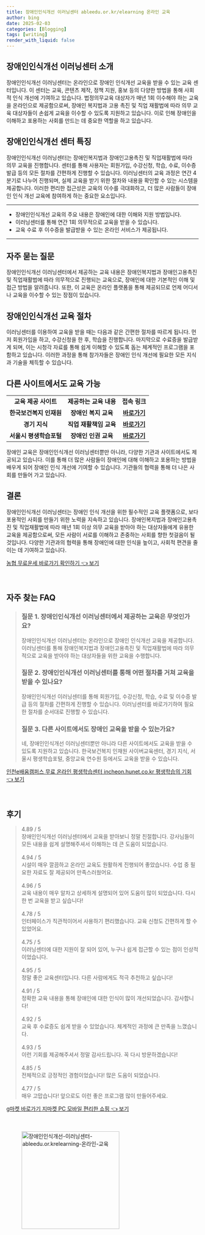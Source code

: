 ```yaml
---
title: 장애인인식개선 이러닝센터 ableedu.or.kr/elearning 온라인 교육
author: bing
date: 2025-02-03
categories: [Blogging]
tags: [writing]
render_with_liquid: false
---
```



<h2 id='장애인인식개선이러닝센터소개'>장애인인식개선 이러닝센터 소개</h2>

<p>장애인인식개선 이러닝센터는 온라인으로 장애인 인식개선 교육을 받을 수 있는 교육 센터입니다. 이 센터는 교육, 콘텐츠 제작, 정책 지원, 홍보 등의 다양한 방법을 통해 사회적 인식 개선에 기여하고 있습니다. 법정의무교육 대상자가 매년 1회 이수해야 하는 교육을 온라인으로 제공함으로써, 장애인 복지법과 고용 촉진 및 직업 재활법에 따라 의무 교육 대상자들이 손쉽게 교육을 이수할 수 있도록 지원하고 있습니다. 이로 인해 장애인을 이해하고 포용하는 사회를 만드는 데 중요한 역할을 하고 있습니다.</p>

<h2 id='센터특징'>장애인인식개선 센터 특징</h2>

<p>장애인인식개선 이러닝센터는 장애인복지법과 장애인고용촉진 및 직업재활법에 따라 의무 교육을 진행합니다. 센터를 통해 사용자는 회원가입, 수강신청, 학습, 수료, 이수증 발급 등의 모든 절차를 간편하게 진행할 수 있습니다. 이러닝센터의 교육 과정은 연간 4분기로 나누어 진행되며, 실제 교육을 받기 위한 절차와 내용을 확인할 수 있는 시스템을 제공합니다. 이러한 편리한 접근성은 교육의 이수를 극대화하고, 더 많은 사람들이 장애인 인식 개선 교육에 참여하게 하는 중요한 요소입니다.</p>

<hr />

<ul>
    <li>장애인인식개선 교육의 주요 내용은 장애인에 대한 이해와 지원 방법입니다.</li>
    <li>이러닝센터를 통해 연간 1회 의무적으로 교육을 받을 수 있습니다.</li>
    <li>교육 수료 후 이수증을 발급받을 수 있는 온라인 서비스가 제공됩니다.</li>
</ul>

<hr />

<h2 id='자주묻는질문'>자주 묻는 질문</h2>

<p>장애인인식개선 이러닝센터에서 제공하는 교육 내용은 장애인복지법과 장애인고용촉진 및 직업재활법에 따라 의무적으로 진행되는 교육으로, 장애인에 대한 기본적인 이해 및 접근 방법을 알려줍니다. 또한, 이 교육은 온라인 플랫폼을 통해 제공되므로 언제 어디서나 교육을 이수할 수 있는 장점이 있습니다.</p>

<h2 id='교육절차'>장애인인식개선 교육 절차</h2>

<p>이러닝센터를 이용하여 교육을 받을 때는 다음과 같은 간편한 절차를 따르게 됩니다. 먼저 회원가입을 하고, 수강신청을 한 후, 학습을 진행합니다. 마지막으로 수료증을 발급받게 되며, 이는 시청각 자료를 통해 쉽게 이해할 수 있도록 돕는 체계적인 프로그램을 포함하고 있습니다. 이러한 과정을 통해 참가자들은 장애인 인식 개선에 필요한 모든 지식과 기술을 체득할 수 있습니다.</p>

<h2 id='다른사이트교육'>다른 사이트에서도 교육 가능</h2>

<table>
    <tr>
        <td style="text-align: center; height: 17px;"><b>교육 제공 사이트</b></td>
        <td style="text-align: center; height: 17px;"><b>제공하는 교육 내용</b></td>
        <td style="text-align: center; height: 17px;"><b>접속 링크</b></td>
    </tr>
    <tr>
        <td style="text-align: center; height: 17px;"><b>한국보건복지 인재원</b></td>
        <td style="text-align: center; height: 17px;"><b>장애인 복지 교육</b></td>
        <td style="text-align: center; height: 17px;"><b><a href="https://www.hiwelfare.or.kr">바로가기</a></b></td>
    </tr>
    <tr>
        <td style="text-align: center; height: 17px;"><b>경기 지식</b></td>
        <td style="text-align: center; height: 17px;"><b>직업 재활책임 교육</b></td>
        <td style="text-align: center; height: 17px;"><b><a href="https://www.gyeonggi.com">바로가기</a></b></td>
    </tr>
    <tr>
        <td style="text-align: center; height: 17px;"><b>서울시 평생학습포털</b></td>
        <td style="text-align: center; height: 17px;"><b>장애인 인권 교육</b></td>
        <td style="text-align: center; height: 17px;"><b><a href="https://www.seoul.go.kr">바로가기</a></b></td>
    </tr>
</table>

<p>장애인 교육은 장애인인식개선 이러닝센터뿐만 아니라, 다양한 기관과 사이트에서도 제공되고 있습니다. 이를 통해 더 많은 사람들이 장애인에 대해 이해하고 포용하는 방법을 배우게 되어 장애인 인식 개선에 기여할 수 있습니다. 기관들의 협력을 통해 더 나은 사회를 만들어 가고 있습니다.</p>

<h2 id='결론'>결론</h2>

<p>장애인인식개선 이러닝센터는 장애인 인식 개선을 위한 필수적인 교육 플랫폼으로, 보다 포용적인 사회를 만들기 위한 노력을 지속하고 있습니다. 장애인복지법과 장애인고용촉진 및 직업재활법에 따라 매년 1회 이상 의무 교육을 받아야 하는 대상자들에게 유용한 교육을 제공함으로써, 모든 사람이 서로를 이해하고 존중하는 사회를 향한 첫걸음이 될 것입니다. 다양한 기관과의 협력을 통해 장애인에 대한 인식을 높이고, 사회적 편견을 줄이는 데 기여하고 있습니다.</p>


<p><a class="click-button" title="농협 무료운세 바로가기 확인하기" href="https://afficreate.github.io/posts/%EB%86%8D%ED%98%91-%EB%AC%B4%EB%A3%8C%EC%9A%B4%EC%84%B8-%EB%B0%94%EB%A1%9C%EA%B0%80%EA%B8%B0-%ED%99%95%EC%9D%B8%ED%95%98%EA%B8%B0/" rel="dofollow">농협 무료운세 바로가기 확인하기 👈 보기</a></p><br>
<h2 id='자주_찾는_FAQ'>자주 찾는 FAQ</h2>
<div itemscope="" itemtype="https://schema.org/FAQPage"> 
<blockquote> 
<div itemscope="" itemprop="mainEntity" itemtype="https://schema.org/Question"> 
<h3 itemprop="name">질문 1. 장애인인식개선 이러닝센터에서 제공하는 교육은 무엇인가요?</h3> 
<div itemscope="" itemprop="acceptedAnswer" itemtype="https://schema.org/Answer"> 
<span itemprop="text"> 
<p>장애인인식개선 이러닝센터는 온라인으로 장애인 인식개선 교육을 제공합니다. 이러닝센터를 통해 장애인복지법과 장애인고용촉진 및 직업재활법에 따라 의무적으로 교육을 받아야 하는 대상자들을 위한 교육을 수행합니다.</p> 
</span> 
</div> 
</div> 

<div itemscope="" itemprop="mainEntity" itemtype="https://schema.org/Question"> 
<h3 itemprop="name">질문 2. 장애인인식개선 이러닝센터를 통해 어떤 절차를 거쳐 교육을 받을 수 있나요?</h3> 
<div itemscope="" itemprop="acceptedAnswer" itemtype="https://schema.org/Answer"> 
<span itemprop="text"> 
<p>장애인인식개선 이러닝센터를 통해 회원가입, 수강신청, 학습, 수료 및 이수증 발급 등의 절차를 간편하게 진행할 수 있습니다. 이러닝센터를 바로가기하여 필요한 절차를 순서대로 진행할 수 있습니다.</p> 
</span> 
</div> 
</div> 

<div itemscope="" itemprop="mainEntity" itemtype="https://schema.org/Question"> 
<h3 itemprop="name">질문 3. 다른 사이트에서도 장애인 교육을 받을 수 있는가요?</h3> 
<div itemscope="" itemprop="acceptedAnswer" itemtype="https://schema.org/Answer"> 
<span itemprop="text"> 
<p>네, 장애인인식개선 이러닝센터뿐만 아니라 다른 사이트에서도 교육을 받을 수 있도록 지원하고 있습니다. 한국보건복지 인재원 사이버교육센터, 경기 지식, 서울시 평생학습포털, 중앙교육 연수원 등에서도 교육을 받을 수 있습니다.</p> 
</span> 
</div> 
</div> 

</blockquote> 
</div>
<p><a class="click-button" title="인천e배움캠퍼스 무료 온라인 평생학습센터 incheon.hunet.co.kr 평생학습의 기회" href="https://afficreate.github.io/posts/%EC%9D%B8%EC%B2%9Ce%EB%B0%B0%EC%9B%80%EC%BA%A0%ED%8D%BC%EC%8A%A4-%EB%AC%B4%EB%A3%8C-%EC%98%A8%EB%9D%BC%EC%9D%B8-%ED%8F%89%EC%83%9D%ED%95%99%EC%8A%B5%EC%84%BC%ED%84%B0-incheon.hunet.co.kr-%ED%8F%89%EC%83%9D%ED%95%99%EC%8A%B5%EC%9D%98-%EA%B8%B0%ED%9A%8C/" rel="dofollow">인천e배움캠퍼스 무료 온라인 평생학습센터 incheon.hunet.co.kr 평생학습의 기회 👈 보기</a></p><br>
<h2 id='후기'>후기</h2>
<div itemscope itemtype="https://schema.org/Product">
  <blockquote>
  <div itemprop="review" itemscope itemtype="https://schema.org/Review">
      <div itemprop="reviewRating" itemscope itemtype="https://schema.org/Rating"> <span itemprop="ratingValue">4.89</span> / <span itemprop="bestRating">5</span> </div>
      <span itemprop="reviewBody">장애인인식개선 이러닝센터에서 교육을 받아보니 정말 친절합니다. 강사님들이 모든 내용을 쉽게 설명해주셔서 이해하는 데 큰 도움이 되었습니다.</span>
  </div>
  <br>
  <div itemprop="review" itemscope itemtype="https://schema.org/Review">
      <div itemprop="reviewRating" itemscope itemtype="https://schema.org/Rating"> <span itemprop="ratingValue">4.94</span> / <span itemprop="bestRating">5</span> </div>
      <span itemprop="reviewBody">시설이 매우 깔끔하고 온라인 교육도 원활하게 진행되어 좋았습니다. 수업 중 필요한 자료도 잘 제공되어 만족스러웠어요.</span>
  </div>
  <br>
  <div itemprop="review" itemscope itemtype="https://schema.org/Review">
      <div itemprop="reviewRating" itemscope itemtype="https://schema.org/Rating"> <span itemprop="ratingValue">4.96</span> / <span itemprop="bestRating">5</span> </div>
      <span itemprop="reviewBody">교육 내용이 매우 알차고 상세하게 설명되어 있어 도움이 많이 되었습니다. 다시 한 번 교육을 받고 싶습니다!</span>
  </div>
  <br>
  <div itemprop="review" itemscope itemtype="https://schema.org/Review">
      <div itemprop="reviewRating" itemscope itemtype="https://schema.org/Rating"> <span itemprop="ratingValue">4.78</span> / <span itemprop="bestRating">5</span> </div>
      <span itemprop="reviewBody">인터페이스가 직관적이어서 사용하기 편리했습니다. 교육 신청도 간편하게 할 수 있었어요.</span>
  </div>
  <br>
  <div itemprop="review" itemscope itemtype="https://schema.org/Review">
      <div itemprop="reviewRating" itemscope itemtype="https://schema.org/Rating"> <span itemprop="ratingValue">4.75</span> / <span itemprop="bestRating">5</span> </div>
      <span itemprop="reviewBody">이러닝센터에 대한 지원이 잘 되어 있어, 누구나 쉽게 접근할 수 있는 점이 인상적이었습니다.</span>
  </div>
  <br>
  <div itemprop="review" itemscope itemtype="https://schema.org/Review">
      <div itemprop="reviewRating" itemscope itemtype="https://schema.org/Rating"> <span itemprop="ratingValue">4.95</span> / <span itemprop="bestRating">5</span> </div>
      <span itemprop="reviewBody">정말 좋은 교육센터입니다. 다른 사람에게도 적극 추천하고 싶습니다!</span>
  </div>
  <br>
  <div itemprop="review" itemscope itemtype="https://schema.org/Review">
      <div itemprop="reviewRating" itemscope itemtype="https://schema.org/Rating"> <span itemprop="ratingValue">4.91</span> / <span itemprop="bestRating">5</span> </div>
      <span itemprop="reviewBody">정확한 교육 내용을 통해 장애인에 대한 인식이 많이 개선되었습니다. 감사합니다!</span>
  </div>
  <br>
  <div itemprop="review" itemscope itemtype="https://schema.org/Review">
      <div itemprop="reviewRating" itemscope itemtype="https://schema.org/Rating"> <span itemprop="ratingValue">4.92</span> / <span itemprop="bestRating">5</span> </div>
      <span itemprop="reviewBody">교육 후 수료증도 쉽게 받을 수 있었습니다. 체계적인 과정에 큰 만족을 느꼈습니다.</span>
  </div>
  <br>
  <div itemprop="review" itemscope itemtype="https://schema.org/Review">
      <div itemprop="reviewRating" itemscope itemtype="https://schema.org/Rating"> <span itemprop="ratingValue">4.93</span> / <span itemprop="bestRating">5</span> </div>
      <span itemprop="reviewBody">이런 기회를 제공해주셔서 정말 감사드립니다. 꼭 다시 방문하겠습니다!</span>
  </div>
  <br>
  <div itemprop="review" itemscope itemtype="https://schema.org/Review">
      <div itemprop="reviewRating" itemscope itemtype="https://schema.org/Rating"> <span itemprop="ratingValue">4.85</span> / <span itemprop="bestRating">5</span> </div>
      <span itemprop="reviewBody">전체적으로 긍정적인 경험이었습니다! 많은 도움이 되었습니다.</span>
  </div>
  <br>
  <div itemprop="review" itemscope itemtype="https://schema.org/Review">
      <div itemprop="reviewRating" itemscope itemtype="https://schema.org/Rating"> <span itemprop="ratingValue">4.77</span> / <span itemprop="bestRating">5</span> </div>
      <span itemprop="reviewBody">매우 고맙습니다! 앞으로도 이런 좋은 프로그램 많이 만들어주세요.</span>
  </div>
  </blockquote>
</div>
<p><a class="click-button" title="g마켓 바로가기 지마켓 PC 모바일 편리한 쇼핑" href="https://afficreate.github.io/posts/g%EB%A7%88%EC%BC%93-%EB%B0%94%EB%A1%9C%EA%B0%80%EA%B8%B0-%EC%A7%80%EB%A7%88%EC%BC%93-PC-%EB%AA%A8%EB%B0%94%EC%9D%BC-%ED%8E%B8%EB%A6%AC%ED%95%9C-%EC%87%BC%ED%95%91/" rel="dofollow">g마켓 바로가기 지마켓 PC 모바일 편리한 쇼핑 👈 보기</a></p><br>
<figure class="image"><img src="https://afficreate.github.io/assets/img/thumbnail/장애인인식개선-이러닝센터-ableedu.or.krelearning-온라인-교육.webp" alt="장애인인식개선-이러닝센터-ableedu.or.krelearning-온라인-교육" width="256" height="256"></figure>